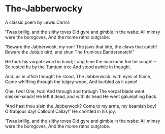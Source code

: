 # The-Jabberwocky
A classic poem by Lewis Carrol.

’Twas brillig, and the slithy toves 
      Did gyre and gimble in the wabe: 
All mimsy were the borogoves, 
      And the mome raths outgrabe. 

“Beware the Jabberwock, my son! 
      The jaws that bite, the claws that catch! 
Beware the Jubjub bird, and shun 
      The frumious Bandersnatch!” 

He took his vorpal sword in hand; 
      Long time the manxome foe he sought— 
So rested he by the Tumtum tree 
      And stood awhile in thought. 

And, as in uffish thought he stood, 
      The Jabberwock, with eyes of flame, 
Came whiffling through the tulgey wood, 
      And burbled as it came! 

One, two! One, two! And through and through 
      The vorpal blade went snicker-snack! 
He left it dead, and with its head 
      He went galumphing back. 

“And hast thou slain the Jabberwock? 
      Come to my arms, my beamish boy! 
O frabjous day! Callooh! Callay!” 
      He chortled in his joy. 

’Twas brillig, and the slithy toves 
      Did gyre and gimble in the wabe: 
All mimsy were the borogoves, 
      And the mome raths outgrabe.
